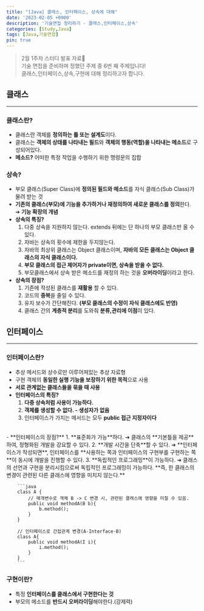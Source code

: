 ```yaml
---
title: "[Java] 클래스, 인터페이스, 상속에 대해"
date: '2023-02-05 +0900'
description: '기술면접 정리하기 - 클래스,인터페이스,상속'
categories: [Study,Java]
tags: [Java,기술면접]
pin: true
---
```


> 2월 1주차 스터디 발표 자료📖                                    
> 기술 면접을 준비하며 정했던 주제 중 6번 째 주제입니다!           
> 클래스,인터페이스,상속,구현에 대해 정리하고자 합니다.

## **클래스** ##
---
### **클래스란?** ###
- 클래스란 객체를 **정의하는 틀 또는 설계도**이다.
- 클래스는 **객체의 상태를 나타내는 필드**와 **객체의 행동(역할)을 나타내는 메소드**로 구성되어있다.
- **메소드?** 어떠한 특정 작업을 수행하기 위한 명령문의 집합

### **상속?** ###
- 부모 클래스(Super Class)에 **정의된 필드와 메소드**를 자식 클래스(Sub Class)가 물려 받는 것
- **기존의 클래스(부모)에 기능을 추가하거나 재정의하여 새로운 클래스를 정의**한다.      
➔ **기능 확장의 개념**      
- **상속의 특징?**
    1. 다중 상속을 지원하지 않는다. extends 뒤에는 단 하나의 부모 클래스만 올 수 있다.
    2. 자바는 상속의 횟수에 제한을 두지않는다.
    3. 자바의 최상위 클래스는 Object 클래스이며, **자바의 모든 클래스는 Object 클래스의 자식 클래스이다.**
    4. **부모 클래스의 접근 제어자가 private이면, 상속을 받을 수 없다.**
    5. 부모클래스에서 상속 받은 메소드를 재정의 하는 것을 **오버라이딩**이라고 한다.
- **상속의 장점?**
    1. 기존에 작성된 클래스를 **재활용** 할 수 있다.
    2. 코드의 **중복**을 줄일 수 있다.
    3. 유지 보수가 간단해진다. **(부모 클래스의 수정이 자식 클래스에도 반영)**
    4. 클래스 간의 **계층적 분리**를 도와줘 **분류,관리에 이점**이 있다.

## **인터페이스** ##
---
### **인터페이스란?** ###
- 추상 메서드와 상수로만 이루어져있는 추상 자료형
- 구현 객체의 **동일한 실행 기능을 보장하기 위한 목적**으로 사용
- **서로 관계없는 클래스들을 묶을 때 사용**
- **인터페이스의 특징?**
    1. **다중 상속처럼 사용이 가능하다.**
    2. **객체를 생성할 수 없다. - 생성자가 없음**
    3. 인터페이스가 가지는 메서드는 모두 **public 접근 지정자이다**      
<br>
- **인터페이스의 장점?**
    1. **표준화가 가능**하다.     
    ➔ 클래스의 **기본틀을 제공**하여, 정형화된 개발을 강요할 수 있다.
    2. **개발 시간을 단축**할 수 있다.      
    ➔ **인터페이스가 작성되면**, 인터페이스를 **사용하는 쪽과 인터페이스의 구현부를 구현하는 쪽**이 동시에 개발을 진행할 수 있다.
    3. **독립적인 프로그래밍**이 가능하다.     
    ➔ 클래스의 선언과 구현을 분리시킴으로써 독립적인 프로그래밍이 가능하다. **즉, 한 클래스의 변경이 관련된 다른 클래스에 영향을 미치지 않는다.**

        ```java
        class A {
            // 매개변수로 객체 B -> C 변경 시, 관련된 클래스에 영향을 미칠 수 있음.
            public void methodA(B b){
                b.method();
            } 
        }

        // 인터페이스로 간접관계 변경(A-Interface-B)
        class A{
            public void methodA(I i){
                i.method();
            }
        }
        ```

### **구현이란?** ###
* 특정 **인터페이스를 클래스에서 구현한다는 것**
* 부모의 메소드를 **반드시 오버라이딩**해야한다.(강제력)
